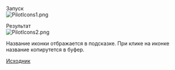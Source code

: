 Запуск
<br>
<img alt="PilotIcons1.png" src="https://ic.pics.livejournal.com/e_redun/72000800/12998/12998_original.png" title="PilotIcons1.png" />

Результат
<br>
<img alt="PilotIcons2.png" src="https://ic.pics.livejournal.com/e_redun/72000800/12567/12567_original.png" title="PilotIcons2.png" />

Название иконки отбражается в подсказке.
При клике на иконке название копирутется в буфер.

<a href="https://github.com/e-redun/ShowPilotIcons.git">Исходник</a>
